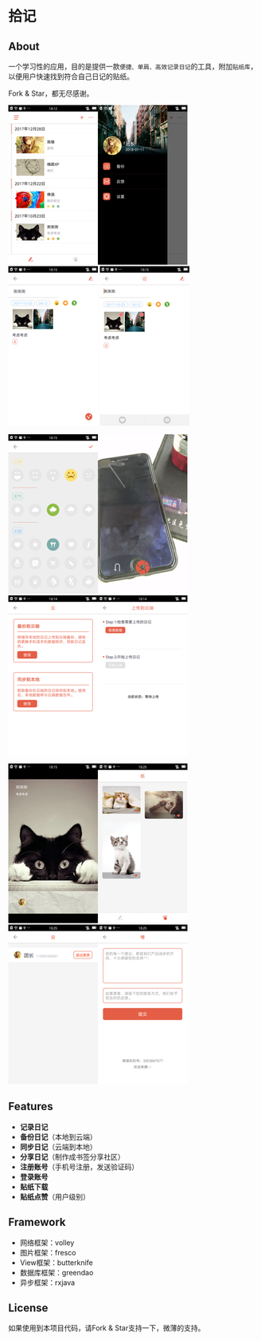 拾记
================================

## About
一个学习性的应用，目的是提供一款`便捷、单肩、高效记录日记`的工具，附加`贴纸库`，以便用户快速找到符合自己日记的贴纸。  

Fork & Star，都无尽感谢。

![Sample 2](art/Screenshot_1_180.png)![Sample 2](art/Screenshot_2_180.png)![Sample 2](art/Screenshot_3_180.png) ![Sample 2](art/Screenshot_4_180.png)

![Sample 2](art/Screenshot_5_180.png)![Sample 2](art/Screenshot_6_180.png)![Sample 2](art/Screenshot_7_180.png)![Sample 2](art/Screenshot_8_180.png)

![Sample 2](art/Screenshot_9_180.png)![Sample 2](art/Screenshot_10_180.png)![Sample 2](art/Screenshot_11_180.png)![Sample 2](art/Screenshot_12_180.png)

## Features
* **记录日记**
* **备份日记**（本地到云端）
* **同步日记**（云端到本地）
* **分享日记**（制作成书签分享社区）
* **注册账号**（手机号注册，发送验证码）
* **登录账号**
* **贴纸下载**
* **贴纸点赞**（用户级别）

## Framework
* 网络框架：volley
* 图片框架：fresco
* View框架：butterknife
* 数据库框架：greendao
* 异步框架：rxjava

## License
如果使用到本项目代码，请Fork & Star支持一下，微薄的支持。
